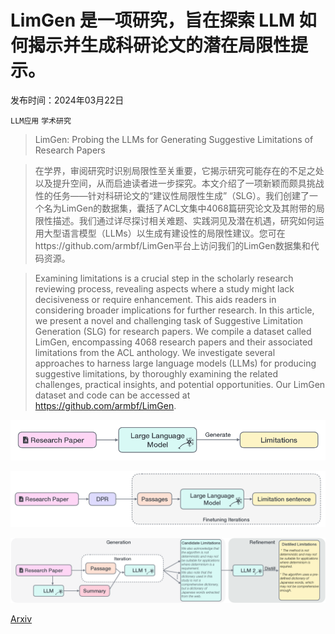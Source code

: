 # LimGen 是一项研究，旨在探索 LLM 如何揭示并生成科研论文的潜在局限性提示。

发布时间：2024年03月22日

`LLM应用` `学术研究`

> LimGen: Probing the LLMs for Generating Suggestive Limitations of Research Papers

> 在学界，审阅研究时识别局限性至关重要，它揭示研究可能存在的不足之处以及提升空间，从而启迪读者进一步探究。本文介绍了一项新颖而颇具挑战性的任务——针对科研论文的“建议性局限性生成”（SLG）。我们创建了一个名为LimGen的数据集，囊括了ACL文集中4068篇研究论文及其附带的局限性描述。我们通过详尽探讨相关难题、实践洞见及潜在机遇，研究如何运用大型语言模型（LLMs）以生成有建设性的局限性建议。您可在https://github.com/armbf/LimGen平台上访问我们的LimGen数据集和代码资源。

> Examining limitations is a crucial step in the scholarly research reviewing process, revealing aspects where a study might lack decisiveness or require enhancement. This aids readers in considering broader implications for further research. In this article, we present a novel and challenging task of Suggestive Limitation Generation (SLG) for research papers. We compile a dataset called LimGen, encompassing 4068 research papers and their associated limitations from the ACL anthology. We investigate several approaches to harness large language models (LLMs) for producing suggestive limitations, by thoroughly examining the related challenges, practical insights, and potential opportunities. Our LimGen dataset and code can be accessed at https://github.com/armbf/LimGen.

![LimGen 是一项研究，旨在探索 LLM 如何揭示并生成科研论文的潜在局限性提示。](../../../paper_images/2403.15529/x1.png)

![LimGen 是一项研究，旨在探索 LLM 如何揭示并生成科研论文的潜在局限性提示。](../../../paper_images/2403.15529/x2.png)

![LimGen 是一项研究，旨在探索 LLM 如何揭示并生成科研论文的潜在局限性提示。](../../../paper_images/2403.15529/x3.png)

[Arxiv](https://arxiv.org/abs/2403.15529)